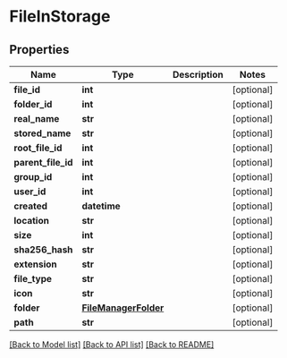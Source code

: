 # FileInStorage

## Properties
Name | Type | Description | Notes
------------ | ------------- | ------------- | -------------
**file_id** | **int** |  | [optional] 
**folder_id** | **int** |  | [optional] 
**real_name** | **str** |  | [optional] 
**stored_name** | **str** |  | [optional] 
**root_file_id** | **int** |  | [optional] 
**parent_file_id** | **int** |  | [optional] 
**group_id** | **int** |  | [optional] 
**user_id** | **int** |  | [optional] 
**created** | **datetime** |  | [optional] 
**location** | **str** |  | [optional] 
**size** | **int** |  | [optional] 
**sha256_hash** | **str** |  | [optional] 
**extension** | **str** |  | [optional] 
**file_type** | **str** |  | [optional] 
**icon** | **str** |  | [optional] 
**folder** | [**FileManagerFolder**](FileManagerFolder.md) |  | [optional] 
**path** | **str** |  | [optional] 

[[Back to Model list]](../README.md#documentation-for-models) [[Back to API list]](../README.md#documentation-for-api-endpoints) [[Back to README]](../README.md)


